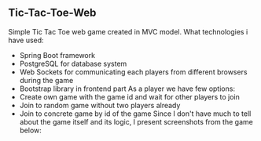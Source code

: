 ## Tic-Tac-Toe-Web
Simple Tic Tac Toe web game created in MVC model.
What technologies i have used:
- Spring Boot framework
- PostgreSQL for database system
- Web Sockets for communicating each players from different browsers during the game
- Bootstrap library in frontend part
As a player we have few options:
- Create own game with the game id and wait for other players to join 
- Join to random game without two players already
- Join to concrete game by id of the game
Since I don't have much to tell about the game itself and its logic, I present screenshots from the game below:

